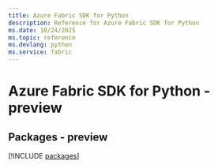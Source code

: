 ```yaml
---
title: Azure Fabric SDK for Python
description: Reference for Azure Fabric SDK for Python
ms.date: 10/24/2025
ms.topic: reference
ms.devlang: python
ms.service: fabric
---
```

# Azure Fabric SDK for Python - preview
## Packages - preview
[!INCLUDE [packages](fabric-index.md)]
